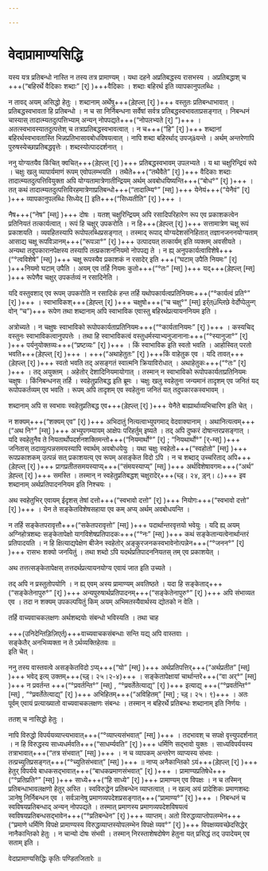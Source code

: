```yaml
---

---
```

# वेदाप्रामाण्यसिद्धि

यस्य यत्र प्रतिबन्धो नास्ति न तस्य  तत्र प्रामाण्यम् । यथा दहने अप्रतिबद्धस्य रासभस्य । अप्रतिबद्धाश् च +++(“बहिरर्थे वैदिकाः शब्दाः”  \[र्\] )+++वैदिकाः । शब्दाः बहिरर्थ इति व्यापकानुपलब्धिः ।

न तावद् अयम् असिद्धो हेतुः । शब्दानाम् अर्थेषु+++(ड़ेह्ल्त्  \[र्\] )+++ वस्तुतः प्रतिबन्धाभावात् । प्रतिबद्धस्वभावता हि प्रतिबन्धो । न च सा निर्निबन्धना सर्वेषां सर्वत्र प्रतिबद्धस्वभावताप्रसङ्गात् । निबन्धनं चास्यास् तादात्म्यतदुत्पत्तिभ्याम् अन्यन् नोपपद्यते+++(“नोपलभ्यते  \[र्\] ”)+++ । अतत्स्वभावस्यातदुत्पत्तेश् च तत्राप्रतिबद्धस्वभावत्वात् । न च+++(“हि”  \[र्\] )+++ शब्दानां बहिरर्थस्वभावतास्ति भिन्नप्रतिभासावबोधविषयत्वात् । नापि शब्दा बहिरर्थाद् उपज्äयन्ते । अर्थम् अन्तरेणापि पुरुषस्येच्छाप्रतिबद्धवृत्तेः । शब्दस्योत्पाददर्शनात् ।

ननु योग्यतयैव किंचित् क्वचित्+++(ड़ेह्ल्त्  \[र्\] )+++ प्रतिबद्धस्वभावम् उपलभ्यते । य था चक्षुरिन्द्रियं रूपे । चक्षुः खलु व्यापार्यमाणं रूपम् एवोपलम्भयति । तथैते+++(“तथैवैते”  \[र्\] )+++ वैदिकाः शब्दाः तादात्म्यतदुत्पत्तिवियुक्ता अपि योग्यतामात्रेणातीन्द्रियम् अर्थम् अवबोधयिष्यन्ति+++(“बोध°”  \[र्\] )+++ । तत् कथं तादात्म्यतदुत्पत्तिविरहमात्रेणाप्रतिबन्धो+++(“तादात्म्यि°”  \[म्स्\] )+++ येनेयं+++(“येनैवं”  \[र्\] )+++ व्यापकानुपलब्धिः सिध्येद् \[\]  इति+++(“सिध्यतीति”  \[र्\] )+++ ।

नैष+++(“नेष”  \[म्स्\] )+++ दोषः । यतश् चक्षुरिन्द्रियम् अपि रसादिपरिहारेण रूप एव प्रकाशकत्वेन प्रतिनियतं तत्कार्यत्वात् । रूपं हि चक्षुर् उपकरोति । न हि+++(ड़ेह्ल्त्  \[र्\] )+++ सत्तामात्रेण चक्षू रूपं प्रकाशयति । व्यवहितस्यापि रूपोपलब्धिप्रसङ्गात् । तस्माद् रूपाद्  योग्यदेशसंनिहितात् तज्ञानजननयोग्यताम् आसाद्य चक्षू रूपविञानम्+++(“रूपञा°”  \[र्\] )+++ उत्पादयत् तत्कार्यम् इति व्यक्तम् अवसीयते । अन्यथा तदुपकारानपेक्षस्य तस्यापि तत्प्रकाशननियमो नोपपद्य ते । न ह्य् अनुपकार्यत्वाविशेषे+++(“°त्वविशेषे”  \[म्स्\] )+++ चक्षू रूपस्यैव प्रकाशकं न रसादेर् इति +++(“घटाम् उपैति नियमः”  \[र्\] )+++नियमो घटाम् उपैति । अयम् एव तर्हि नियमः कुतो+++(“°तः”  \[म्स्\] )+++ यद्+++(ड़ेह्ल्त्  \[म्स्\] )+++ रूपेणैव चक्षुर् उपकर्तव्यं न रसादिनेति ।

यदि वस्तुवशाद् एव रूपम् उपकरोति न रसादिकं हन्त तर्हि यथोपकार्यत्वप्रतिनियमः+++(“°कार्यत्वं प्रति°”  \[र्\] )+++ । स्वाभाविकश्+++(ड़ेह्ल्त्  \[र्\] )+++ चक्षुषो+++(“च चक्षु°”  \[म्स्\]  इर्र्त्üम्लिछे वेर्दोप्पेलुन्ग् वोन् “च”)+++ रूपेण तथा शब्दानाम् अपि स्वाभाविक एवास्तु बहिरर्थप्रत्यायननियम इति ।

अत्रोच्यते । न चक्षुषः स्वाभाविको रूपोपकार्यताप्रतिनियमः+++(“°कार्यतानियमः”  \[र्\] )+++ । कस्यचिद् वस्तुनः स्वाभाविकत्वानुपपत्तेः । तथा हि स्वाभाविकत्वं वस्तुधर्मस्याभ्यनुजानानाः+++(“°स्यानुजा°”  \[र्\] )+++ पर्यनुयोक्तव्यः+++(“प्रष्टव्यः”  \[र्\] )+++ । किं स्वाभाविक इति स्वतो भवति । आहोस्वित् परतो भवति+++(ड़ेह्ल्त्  \[र्\] )+++ । +++(“अथाहेतुतः”  \[र्\] )+++किं वाहेतुक एव । यदि तावत्+++(ड़ेह्ल्त्  \[र्\] )+++ स्वतो भवति तद् असङ्गतं स्वात्मनि क्रियाविरोधात् । अथाहेतुकः+++(“°तः”  \[र्\] )+++ । तद् अयुक्तम् । अहेतोर् देशादिनियमायोगात् । तस्मान् न स्वाभाविको रूपोपकार्यताप्रतिनियमः चक्षुषः । किंनिबन्धनस् तर्हि । स्वहेतुप्रतिबद्ध इति ब्रूमः । चक्षुः खलु स्वहेतुना जन्यमानं तादृशम् एव जनितं यद् रूपोपकर्तव्यम् एव भवति । रूपम् अपि तादृशम् एव स्वहेतुना जनितं यत् तदुपकारकस्वभावम् ।

शब्दानाम् अपि स स्वभावः स्वहेतुप्रतिबद्ध एव+++(ड़ेह्ल्त्  \[र्\] )+++ येनैते बाह्यार्थाव्यभिचारिण इति चेत् ।

न शक्यम्+++(“शक्यम् एव”  \[र्\] )+++ अभिदातुं नित्यत्वाभ्युपगमाद् वेदवाक्यानाम् । अथानित्यत्वम्+++(“अथ नि°”  \[म्स्\] )+++ अभ्युपगम्यायम् आक्षेपः परिहर्तुम् इष्यते । तद् अपि दुष्करं दोषान्तरप्रसङ्गात् । यदि स्वहेतुनैव ते  नियतार्थोपदर्शनशक्तिमन्तो+++(“नियमार्थो°”  \[र्\] ; “नियथार्थो°”  \[र्-म्स्\] )+++ जनितास् तदाव्युत्पन्नसमयस्यापि स्वार्थम् अवबोधयेयुः । यथा चक्षुः स्वहेतो+++(“स्वहोतो”  \[म्स्\] )+++ रूपप्रकाशकम् उत्पन्नं सत् प्रकाशयत्य् एव रूपम् असङ्केत विदो ऽपि । न च शब्दाद् उच्चरिताद् अपि+++(ड़ेह्ल्त्  \[र्\] )+++ प्रागप्रतीतसमयस्याप्य्+++(“संमयस्याप्य्”  \[म्स्\] )+++ अर्थविशेषावगमः+++(“अर्थ” ड़ेह्ल्त्  \[र्\] )+++ समस्ति । तस्मान् न स्वहेतुप्रतिबद्धश् चक्षुरादेर्+++(च्ड़्। २४, ड़्न्। ८)+++ इव शब्दानाम् अर्थप्रतिपादननियम इति निश्चयः ।

अथ स्वहेतुभिर् एवायम् ईदृशस् तेषां दत्तो+++(“स्वभावो दत्तो”  \[र्\] )+++ नियोगः+++(“स्वभावो दत्तो”  \[र्\] )+++ । येन ते सङ्केतविशेषसहाया एव कम् अप्य् अर्थम् अवबोधयन्ति ।

न तर्हि सङ्केतपरावृत्तौ+++(“सकेतपरावृत्तो”  \[म्स्\] )+++ पदार्थान्तरवृत्तयो भवेयुः । यदि ह्य् अयम् अग्निहोत्रशब्दः सङ्केतापेक्षो यागविशेषप्रतिपादकः+++(“°नः”  \[म्स्\] )+++ कथं सङ्केतान्यत्वेनार्थान्तरं प्रतिपादयति । न हि क्षित्याद्यपेक्षेण बीजेन स्वहेतोर् अङ्कुरजनकस्वभावेनोत्पन्नेन+++(“°जनन°”  \[र्\] )+++ रासभः शक्यो जनयितुं । तथा शब्दो ऽपि यदर्थप्रतिपादननियतस् तम् एव प्रकाशयेत् ।

अथ तत्तत्सङ्केतापेक्षस् तत्तदर्थप्रत्यायनयोग्य एवायं जात इति उच्यते ।

तद् अपि न प्रस्तुतोपयोगि । न ह्य् एवम् अस्य प्रामाण्यम् अवतिष्ठते । यदा हि सङ्केताद्+++(“सङ्केतेनापुरु°”  \[र्\] )+++ अन्यपुरुषार्थप्रतिपादनम्+++(“सङ्केतेनापुरु°”  \[र्\] )+++ अपि संभाव्यत एव । तदा न  शक्यम् उपकल्पयितुं किम् अयम् अभिमतस्यैवार्थस्य द्योतको न वेति ।

तर्हि वाच्यवाचकलक्षणः अर्थशब्दयोः संबन्धो भविस्यति । तथा चाह

+++(उनिदेन्तिड़िज़िएर्त्)+++वाच्यवाचकसंबन्धाः सन्ति यद्य् अपि वास्तवाः ।  
सङ्केतैर् अनभिव्यक्ता न ते ऽर्थव्यक्तिहेतवः ॥  
इति चेत् ।  


ननु तस्य वास्तवत्वे असङ्केतविदो ऽप्य्+++(“यो”  \[म्स्\] )+++ अर्थप्रतिपत्तिर्+++(“अर्थप्रतीत”  \[म्स्\] )+++ भवेद् इत्य् उक्तम्+++(च्ड़्। २५।२-४)+++ । सङ्केतापेक्षायां चार्थान्तरे+++(“वा अर्°”  \[म्स्\] )+++ न प्रवर्तन्त +++(“°प्रवर्तन्ति°”  \[म्स्\] , “°प्रवर्तेतेत्याद्य्”  \[र्\] )+++ इत्याद्य् +++(“°प्रवर्तन्ति°”  \[म्स्\] , “°प्रवर्तेतेत्याद्य्”  \[र्\] )+++ अभिहितम्+++(“अविहितम्”  \[म्स्\] ; च्ड़्। २५। ९)+++ । अतः पूर्वम् एवायं प्रत्याख्यातो वाच्यवाचकलक्षणः संबन्धः । तस्मान् न बहिरर्थे प्रतिबन्धः शब्दानाम् इति निर्णयः ।

ततश् च नासिद्धो हेतुः ।

नापि विरुद्धो विपर्ययव्याप्त्यभावात्+++(“°व्याप्त्यसंभवात्”  \[म्स्\] )+++ । तदभावश् च सपक्षे वृत्त्युपदर्शनात् । न हि विरुद्धस्य साध्यधर्मवति+++(“साधर्म्यवति”  \[र्\] )+++ धर्मिणि सद्भावो युक्तः । साध्यविपर्ययस्य तत्राभावात्+++(“तत्र संभवात्”  \[म्स्\] )+++ । न च व्यापकम् अन्तरेण व्याप्यस्य संभवः । तत्प्रच्युतिप्रसङ्गत्+++(“°च्युतिसंभवात्”  \[म्स्\] )+++ ॥  नाप्य् अनैकान्तिको ऽयं+++(ड़ेह्ल्त्  \[र्\] )+++ हेतुर् विपर्यये बाधकसद्भावात्+++(“बाधकप्रमाणसंभवात्”  \[र्\] )+++ । प्रामाण्यप्रतिषेधे+++(“°प्रतिप्रति°”  \[म्स्\] )+++ साध्ये+++(“हि साध्ये”  \[र्\] )+++ प्रामाण्यम् एव विपक्षः । न च तस्मिन् प्रतिबन्धाभावलक्षणो हेतुर् अस्ति । स्वविरुद्धेन प्रतिबन्धेन व्याप्तत्वात् । न खल्व् अयं प्रादेशिकः प्रमाणशब्दः ञानेषु निर्निबन्धन एव । सर्वञानेषु प्रमाणव्यपदेशप्रसङ्गात्+++(“प्रामाण्य°”  \[र्\] )+++ । निबन्धनं च स्वविषयप्रतिबन्धाद् अन्यन् नोपपद्यते । तस्मात् प्रमाणस्य प्रमाणव्यपदेशविषयत्वं स्वविषयप्रतिबन्धसद्भावेन+++(“°प्रतिबन्धेन”  \[र्\] )+++ व्याप्तम्। अतो विरुद्धव्याप्तोपलम्भेन+++(“प्रमाणे धर्मिणि विपक्षे प्रामाण्यस्य विरुद्धव्याप्तस्योपलम्भेन विपक्षे व्यव°”  \[र्\] )+++ विपक्षव्यवच्छेदसिद्धेर् नानैकान्तिको हेतुः । न चान्यो दोषः संभवी । तस्मान् निरस्ताशेषदोषेण हेतुना यत् प्रसिद्धं तद् उपादेयम् एव सताम् इति ।

वेदाप्रामाण्यसिद्धिः कृतिः पण्डितजितारेः ॥
